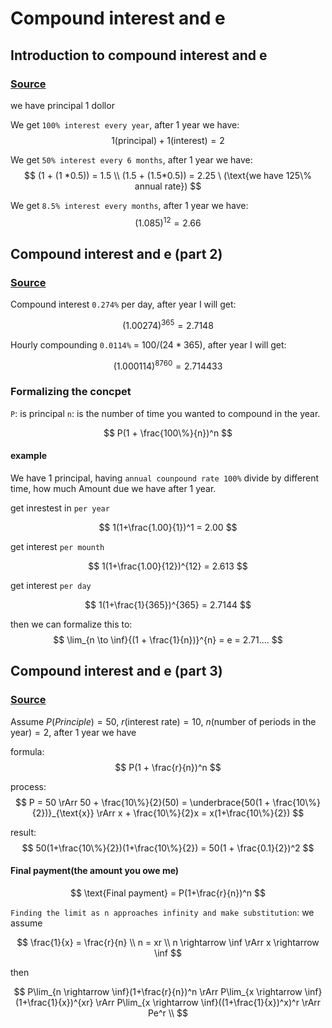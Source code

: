 # Compound interest and e

## Introduction to compound interest and e

### [Source](https://www.youtube.com/watch?v=qEB6y4DklNY&ab_channel=KhanAcademy)

we have principal 1 dollor

We get `100% interest every year`, after 1 year we have:
$$
1 \text{(principal)} + 1 \text{(interest)} = 2
$$

We get `50% interest every 6 months`, after 1 year we have:
$$
(1 + (1 *0.5)) = 1.5 \\
(1.5 + (1.5*0.5)) = 2.25 \ (\text{we have 125\% annual rate})
$$

We get `8.5% interest every months`, after 1 year we have:
$$
(1.085)^{12} = 2.66
$$

## Compound interest and e (part 2)

### [Source](https://www.youtube.com/watch?v=dzMvqJMLy9c&t=20s&ab_channel=KhanAcademy)

Compound interest `0.274%` per day, after year I will get:

$$
(1.00274)^{365} = 2.7148
$$

Hourly compounding `0.0114%` = $100/(24*365)$, after year I will get:

$$
(1.000114)^{8760} = 2.714433
$$

### Formalizing the concpet

`P`: is principal
`n`: is the number of time you wanted to compound in the year.

$$
P(1 + \frac{100\%}{n})^n
$$

#### example

We have 1 principal, having `annual counpound rate 100%` divide by different time, how much Amount due we have after 1 year.

get inrestest in `per year`

$$
1(1+\frac{1.00}{1})^1 = 2.00
$$

get interest `per mounth`

$$
1(1+\frac{1.00}{12})^{12} = 2.613
$$

get interest `per day`

$$
1(1+\frac{1}{365})^{365} = 2.7144
$$

then we can formalize this to:
$$
\lim_{n \to \inf}{(1 + \frac{1}{n})}^{n} = e = 2.71....
$$

## Compound interest and e (part 3)

### [Source](https://www.youtube.com/watch?v=sQYpUJV8foY&ab_channel=KhanAcademy)

Assume  $P(Principle)=50$, $r(\text{interest rate}) = 10%$, $n(\text{number of periods in the year}) = 2$, after 1 year we have

formula:
$$
P(1 + \frac{r}{n})^n
$$

process:
$$
P = 50 \rArr 50 + \frac{10\%}{2}(50) = \underbrace{50(1 + \frac{10\%}{2})}_{\text{x}} \rArr x + \frac{10\%}{2}x = x(1+\frac{10\%}{2})
$$

result:
$$
50(1+\frac{10\%}{2})(1+\frac{10\%}{2}) = 50(1 + \frac{0.1}{2})^2
$$

#### Final payment(the amount you owe me)

$$
\text{Final payment} = P(1+\frac{r}{n})^n
$$

`Finding the limit as n approaches infinity and make substitution`:
we assume

$$
\frac{1}{x} = \frac{r}{n} \\
n = xr \\
n \rightarrow \inf \rArr x \rightarrow \inf
$$

then

$$
P\lim_{n \rightarrow \inf}(1+\frac{r}{n})^n \rArr P\lim_{x \rightarrow \inf}(1+\frac{1}{x})^{xr} \rArr P\lim_{x \rightarrow \inf}((1+\frac{1}{x})^x)^r \rArr Pe^r \\
$$

